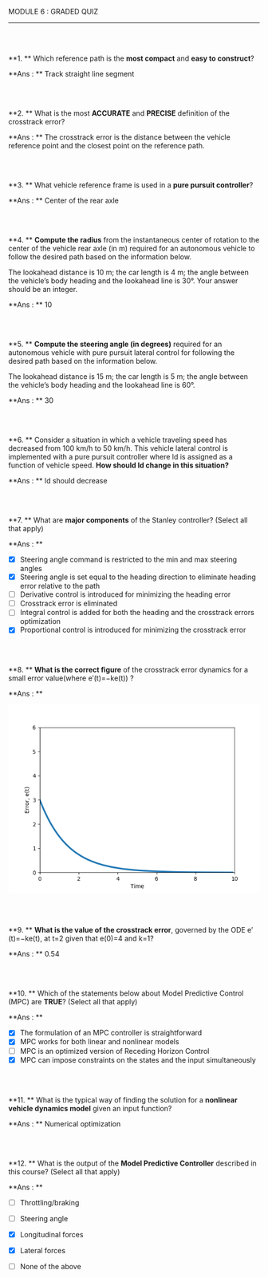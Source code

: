MODULE 6 : GRADED QUIZ

---

<br><br>

**1. ** Which reference path is the **most compact** and **easy to construct**?

**Ans : ** Track straight line segment

<br><br>

**2. ** What is the most **ACCURATE** and **PRECISE** definition of the crosstrack error?

**Ans : ** The crosstrack error is the distance between the vehicle reference point and the closest point on the reference path.

<br><br>

**3. ** What vehicle reference frame is used in a **pure pursuit controller**?

**Ans : ** Center of the rear axle

<br><br>

**4. ** **Compute the radius** from the instantaneous center of rotation to the center of the vehicle rear axle  (in m) required for an autonomous vehicle to follow the desired path based on the information below.

The lookahead distance is 10 m; the car length is 4 m; the angle between the vehicle’s body heading and the lookahead line is 30°. Your answer should be an integer. 

**Ans : ** 10

<br><br>

**5. ** **Compute the steering angle (in degrees)** required for an autonomous vehicle with pure pursuit lateral control for following the desired path based on the information below.

The lookahead distance is 15 m; the car length is 5 m; the angle between the vehicle’s body heading and the lookahead line is 60°.

**Ans : ** 30

<br><br>

**6. ** Consider a  situation in which a vehicle traveling speed has decreased from 100 km/h to 50 km/h. This vehicle lateral control is implemented with a pure pursuit controller where ld is assigned as a function of vehicle speed. **How should ld change in this situation?** 

**Ans : ** ld should decrease

<br><br>

**7. ** What are **major components** of the Stanley controller?  (Select all that apply)

**Ans : ** 

- [x] Steering angle command is restricted to the min and max steering angles
- [x] Steering angle is set equal to the heading direction to eliminate heading error relative to the path
- [ ] Derivative control is introduced for minimizing the heading error
- [ ] Crosstrack error is eliminated
- [ ] Integral control is added for both the heading and the crosstrack errors optimization 
- [x] Proportional control is introduced for minimizing the crosstrack error

<br><br>

**8. ** **What is the correct figure** of the crosstrack error dynamics for a small error value(where e′(t)=−ke(t)) ?

**Ans : **

<img src = "../Images/error_correct.png">

<br><br>

**9. ** **What is the value of the crosstrack error**, governed by the ODE e′(t)=−ke(t), at t=2 given that e(0)=4 and k=1?

**Ans : ** 0.54

<br><br>

**10. ** Which of the statements below about Model Predictive Control (MPC) are **TRUE**? (Select all that apply)

**Ans : ** 

- [x] The formulation of an MPC controller is straightforward 
- [x] MPC works for both linear and nonlinear models
- [ ] MPC is an optimized version of Receding Horizon Control
- [x] MPC can impose constraints on the states and the input simultaneously  

<br><br>

**11. ** What is the typical way of finding the solution for a **nonlinear vehicle dynamics model** given an input function?

**Ans : ** Numerical optimization

<br><br>

**12. ** What is the output of the **Model Predictive Controller** described in this course? (Select all that apply)

**Ans : ** 

- [ ] Throttling/braking
- [ ] Steering angle
- [x] Longitudinal forces
- [x] Lateral forces
- [ ] None of the above

